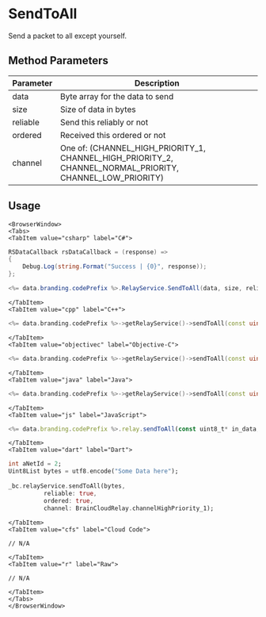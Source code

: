# SendToAll

Send a packet to all except yourself.

## Method Parameters

| Parameter | Description                                                                                               |
| --------- | --------------------------------------------------------------------------------------------------------- |
| data      | Byte array for the data to send                                                                           |
| size      | Size of data in bytes                                                                                     |
| reliable  | Send this reliably or not                                                                                 |
| ordered   | Received this ordered or not                                                                              |
| channel   | One of: (CHANNEL_HIGH_PRIORITY_1, CHANNEL_HIGH_PRIORITY_2, CHANNEL_NORMAL_PRIORITY, CHANNEL_LOW_PRIORITY) |

## Usage

```mdx-code-block
<BrowserWindow>
<Tabs>
<TabItem value="csharp" label="C#">
```

```csharp
RSDataCallback rsDataCallback = (response) =>
{
    Debug.Log(string.Format("Success | {0}", response));
};

<%= data.branding.codePrefix %>.RelayService.SendToAll(data, size, reliable, ordered, channel);
```

```mdx-code-block
</TabItem>
<TabItem value="cpp" label="C++">
```

```cpp
<%= data.branding.codePrefix %>->getRelayService()->sendToAll(const uint8_t* in_data, int in_size, bool in_reliable, bool in_ordered, eRelayChannel in_channel);
```

```mdx-code-block
</TabItem>
<TabItem value="objectivec" label="Objective-C">
```

```cpp
<%= data.branding.codePrefix %>->getRelayService()->sendToAll(const uint8_t* in_data, int in_size, bool in_reliable, bool in_ordered, eRelayChannel in_channel);
```

```mdx-code-block
</TabItem>
<TabItem value="java" label="Java">
```

```cpp
<%= data.branding.codePrefix %>->getRelayService()->sendToAll(const uint8_t* in_data, int in_size, bool in_reliable, bool in_ordered, eRelayChannel in_channel);
```

```mdx-code-block
</TabItem>
<TabItem value="js" label="JavaScript">
```

```javascript
<%= data.branding.codePrefix %>.relay.sendToAll(const uint8_t* in_data, int in_size, bool in_reliable, bool in_ordered, eRelayChannel in_channel);
```

```mdx-code-block
</TabItem>
<TabItem value="dart" label="Dart">
```

```dart
int aNetId = 2;
Uint8List bytes = utf8.encode("Some Data here");
​
_bc.relayService.sendToAll(bytes,
          reliable: true,
          ordered: true,
          channel: BrainCloudRelay.channelHighPriority_1);
```

```mdx-code-block
</TabItem>
<TabItem value="cfs" label="Cloud Code">
```

```cfscript
// N/A
```

```mdx-code-block
</TabItem>
<TabItem value="r" label="Raw">
```

```cfscript
// N/A
```

```mdx-code-block
</TabItem>
</Tabs>
</BrowserWindow>
```

